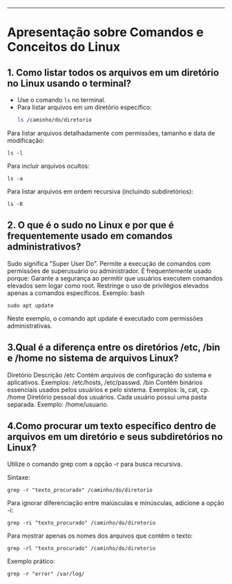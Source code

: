 ---
# **Apresentação sobre Comandos e Conceitos do Linux**

## **1. Como listar todos os arquivos em um diretório no Linux usando o terminal?**

- Use o comando `ls` no terminal.
- Para listar arquivos em um diretório específico:
  ```bash
  ls /caminho/do/diretorio


Para listar arquivos detalhadamente com permissões, tamanho e data de modificação:


```
ls -l
```

Para incluir arquivos ocultos:

```
ls -a
```

Para listar arquivos em ordem recursiva (incluindo subdiretórios):


```
ls -R
```

## **2. O que é o sudo no Linux e por que é frequentemente usado em comandos administrativos?**

Sudo significa "Super User Do".
Permite a execução de comandos com permissões de superusuário ou administrador.
É frequentemente usado porque:
Garante a segurança ao permitir que usuários executem comandos elevados sem logar como root.
Restringe o uso de privilégios elevados apenas a comandos específicos.
Exemplo:
bash

```
sudo apt update
```


Neste exemplo, o comando apt update é executado com permissões administrativas.


## **3.Qual é a diferença entre os diretórios /etc, /bin e /home no sistema de arquivos Linux?**

Diretório	Descrição
/etc	Contém arquivos de configuração do sistema e aplicativos. Exemplos: /etc/hosts, /etc/passwd.
/bin	Contém binários essenciais usados pelos usuários e pelo sistema. Exemplos: ls, cat, cp.
/home	Diretório pessoal dos usuários. Cada usuário possui uma pasta separada. Exemplo: /home/usuario.


## **4.Como procurar um texto específico dentro de arquivos em um diretório e seus subdiretórios no Linux?**

Utilize o comando grep com a opção -r para busca recursiva.

Sintaxe:


```
grep -r "texto_procurado" /caminho/do/diretorio

```

Para ignorar diferenciação entre maiúsculas e minúsculas, adicione a opção -i:


```
grep -ri "texto_procurado" /caminho/do/diretorio

```

Para mostrar apenas os nomes dos arquivos que contêm o texto:


```
grep -rl "texto_procurado" /caminho/do/diretorio

```

Exemplo prático:

```
grep -r "error" /var/log/
```


